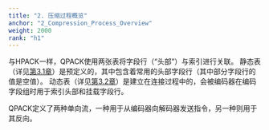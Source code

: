 ```yaml
---
title: "2. 压缩过程概览"
anchor: "2_Compression_Process_Overview"
weight: 2000
rank: "h1"
---
```



与HPACK一样，QPACK使用两张表将字段行（“头部”）与索引进行关联。
静态表（详见[第3.1章]()）是预定义的，其中包含着常用的头部字段行（其中部分字段行的值是空值）。
动态表（详见[第3.2章]()）是建立在连接过程中的，会被编码器在编码字段组时用于索引头部和挂载字段行。

QPACK定义了两种单向流，一种用于从编码器向解码器发送指令，另一种则用于其反向。

